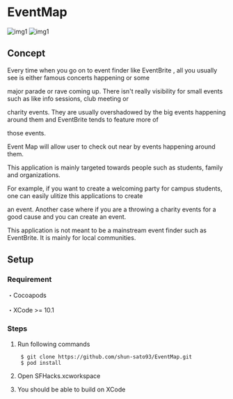 # EventMap

![img1](https://i.imgur.com/HnA9jaT.png?1)
![img1](https://i.imgur.com/IXF75uI.png?1)

## Concept

Every time when you go on to event finder like EventBrite , all you usually see is either famous concerts happening or some 

major parade or rave coming up. There isn't really visibility for small events such as like info sessions, club meeting or 

charity events. They are usually overshadowed by the big events happening around them and EventBrite tends to feature more of 

those events. 

Event Map will allow user to check out near by events happening around them. 

This application is mainly targeted towards people such as students, family and organizations. 

For example, if you want to create a welcoming party for campus students, one can easily ulitize this applications to create 

an event. Another case where if you are a throwing a charity events for a good cause and you can create an event. 

This application is not meant to be a mainstream event finder such as EventBrite. It is mainly for local communities. 



## Setup
### Requirement
・Cocoapods

・XCode >= 10.1

### Steps
1. Run following commands

        $ git clone https://github.com/shun-sato93/EventMap.git
        $ pod install
        
2. Open SFHacks.xcworkspace
3. You should be able to build on XCode
